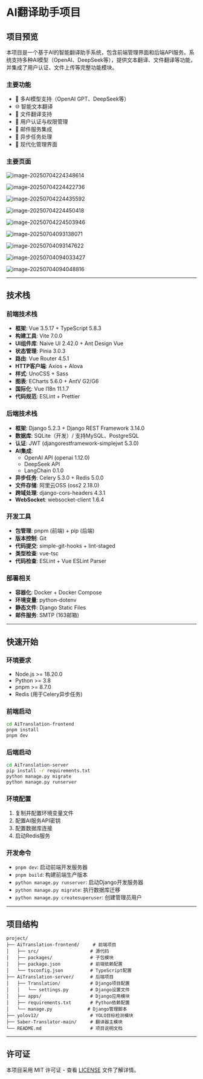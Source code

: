 # AI翻译助手项目

## 项目预览

本项目是一个基于AI的智能翻译助手系统，包含前端管理界面和后端API服务。系统支持多种AI模型（OpenAI、DeepSeek等），提供文本翻译、文件翻译等功能，并集成了用户认证、文件上传等完整功能模块。

### 主要功能
- 🤖 多AI模型支持（OpenAI GPT、DeepSeek等）
- 🌐 智能文本翻译
- 📁 文件翻译支持
- 👤 用户认证与权限管理
- 📧 邮件服务集成
- 🔄 异步任务处理
- 🎨 现代化管理界面

### 主要页面



![image-20250704224348614](C:\Users\Administrator\Desktop\shixi\project\assets\image-20250704224348614.png)

![image-20250704224422736](C:\Users\Administrator\Desktop\shixi\project\assets\image-20250704224422736.png)

![image-20250704224435592](C:\Users\Administrator\Desktop\shixi\project\assets\image-20250704224435592.png)

![image-20250704224450418](C:\Users\Administrator\Desktop\shixi\project\assets\image-20250704224450418.png)

![image-20250704224503946](C:\Users\Administrator\Desktop\shixi\project\assets\image-20250704224503946.png)

![image-20250704093138071](C:\Users\Administrator\Desktop\shixi\project\assets\image-20250704093138071.png)

![image-20250704093147622](C:\Users\Administrator\Desktop\shixi\project\assets\image-20250704093147622.png)

![image-20250704094033427](C:\Users\Administrator\Desktop\shixi\project\assets\image-20250704094033427.png)

![image-20250704094048816](C:\Users\Administrator\Desktop\shixi\project\assets\image-20250704094048816.png)

---

## 技术栈

### 前端技术栈
- **框架**: Vue 3.5.17 + TypeScript 5.8.3
- **构建工具**: Vite 7.0.0
- **UI组件库**: Naive UI 2.42.0 + Ant Design Vue
- **状态管理**: Pinia 3.0.3
- **路由**: Vue Router 4.5.1
- **HTTP客户端**: Axios + Alova
- **样式**: UnoCSS + Sass
- **图表**: ECharts 5.6.0 + AntV G2/G6
- **国际化**: Vue I18n 11.1.7
- **代码规范**: ESLint + Prettier

### 后端技术栈
- **框架**: Django 5.2.3 + Django REST Framework 3.14.0
- **数据库**: SQLite（开发）/ 支持MySQL、PostgreSQL
- **认证**: JWT (djangorestframework-simplejwt 5.3.0)
- **AI集成**: 
  - OpenAI API (openai 1.12.0)
  - DeepSeek API
  - LangChain 0.1.0
- **异步任务**: Celery 5.3.0 + Redis 5.0.0
- **文件存储**: 阿里云OSS (oss2 2.18.0)
- **跨域处理**: django-cors-headers 4.3.1
- **WebSocket**: websocket-client 1.6.4

### 开发工具
- **包管理**: pnpm (前端) + pip (后端)
- **版本控制**: Git
- **代码提交**: simple-git-hooks + lint-staged
- **类型检查**: vue-tsc
- **代码检查**: ESLint + Vue ESLint Parser

### 部署相关
- **容器化**: Docker + Docker Compose
- **环境变量**: python-dotenv
- **静态文件**: Django Static Files
- **邮件服务**: SMTP (163邮箱)

---

## 快速开始

### 环境要求
- Node.js >= 18.20.0
- Python >= 3.8
- pnpm >= 8.7.0
- Redis (用于Celery异步任务)

### 前端启动
```bash
cd AiTranslation-frontend
pnpm install
pnpm dev
```

### 后端启动
```bash
cd AiTranslation-server
pip install -r requirements.txt
python manage.py migrate
python manage.py runserver
```

### 环境配置
1. 复制并配置环境变量文件
2. 配置AI服务API密钥
3. 配置数据库连接
4. 启动Redis服务

### 开发命令
- `pnpm dev`: 启动前端开发服务器
- `pnpm build`: 构建前端生产版本
- `python manage.py runserver`: 启动Django开发服务器
- `python manage.py migrate`: 执行数据库迁移
- `python manage.py createsuperuser`: 创建管理员用户

---

## 项目结构

```
project/
├── AiTranslation-frontend/     # 前端项目
│   ├── src/                   # 源代码
│   ├── packages/              # 子包模块
│   ├── package.json           # 前端依赖配置
│   └── tsconfig.json          # TypeScript配置
├── AiTranslation-server/      # 后端项目
│   ├── Translation/           # Django项目配置
│   │   └── settings.py        # Django设置文件
│   ├── apps/                  # Django应用模块
│   ├── requirements.txt       # Python依赖配置
│   └── manage.py             # Django管理脚本
├── yolov12/                   # YOLO目标检测模块
├── Saber-Translator-main/     # 翻译器主模块
└── README.md                  # 项目说明文档
```


---

## 许可证

本项目采用 MIT 许可证 - 查看 [LICENSE](LICENSE) 文件了解详情。
